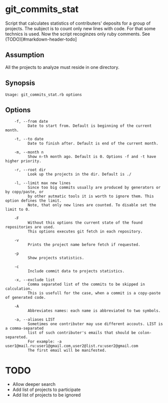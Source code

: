# git_commits_stat
Script that calculates statistics of contributers' deposits for a group of projects. The subject is to count only new lines with code. For that some technics is used.
Now the script recoginzes only ruby comments. See (TODO)[#markdown-header-todo]

## Assumption
All the projects to analyze must reside in one directory.

## Synopsis
```
Usage: git_commits_stat.rb options
```

## Options
```
    -f, --from date
          Date to start from. Default is beginning of the current month.

    -t, --to date
          Date to finish after. Default is end of the current month.

    -m, --month n
          Show n-th month ago. Default is 0. Options -f and -t have higher priority.

    -r, --root dir
          Look up the projects in the dir. Default is ./

    -l, --limit max new lines
          Since too big commits usually are produced by generators or by copy/paste, or
          by other autmatic tools it is worth to ignore them. This option defines the limit.
          Note, that only new lines are counted. To disable set the limit to 0.

    -F
          Without this options the current state of the found repositories are used.
          This options executes git fetch in each repository.

    -v
          Prints the project name before fetch if requested.

    -p
          Show projects statistics.

    -c
          Include commit data to projects statistics.

    -x, --exclude list
          Comma separated list of the commits to be skipped in calculation.
          This is usefull for the case, when a commit is a copy-paste of generated code.

    -A
          Abbreviates names: each name is abbreviated to two symbols.

    -a, --aliases LIST
          Sometimes one contributer may use different accouts. LIST is a comma-separated
          list of such contributer's emails that should be colon-separeted.
          For example: -a user1@mail.ru:user1@gmail.com,user2@list.ru:user2@gmail.com
          The first email will be manifested.
```

# TODO
- Allow deeper search
- Add list of projects to participate
- Add list of projects to be ignored

